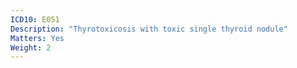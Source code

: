 ```yaml
---
ICD10: E051
Description: "Thyrotoxicosis with toxic single thyroid nodule"
Matters: Yes
Weight: 2
---
```

